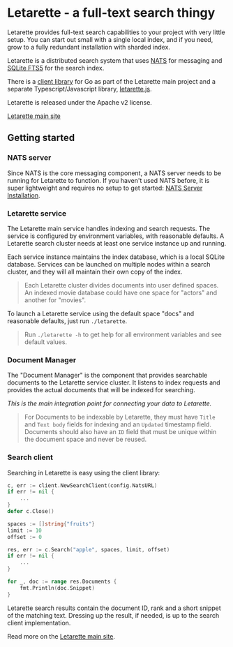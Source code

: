 # Letarette - a full-text search thingy

Letarette provides full-text search capabilities to your project with very little setup. You can start out small with a single local index, and if you need, grow to a fully redundant installation with sharded index.

Letarette is a distributed search system that uses [NATS][NATS] for messaging and [SQLite FTS5][FTS5] for the search index.

There is a [client library](pkg/client) for Go as part of the Letarette main project and a separate Typescript/Javascript library, [letarette.js][letarette.js].

Letarette is released under the Apache v2 license.

[Letarette main site](https://letarette.io)

## Getting started

### NATS server

Since NATS is the core messaging component, a NATS server needs to be running for Letarette to function.
If you haven't used NATS before, it is super lightweight and requires no setup to get started: [NATS Server Installation][NATS Installation].

### Letarette service

The Letarette main service handles indexing and search requests.
The service is configured by environment variables, with reasonable defaults.
A Letarette search cluster needs at least one service instance up and running.

Each service instance maintains the index database, which is a local SQLite database.
Services can be launched on multiple nodes within a search cluster, and they will all maintain their own copy of the index.

> Each Letarette cluster divides documents into user defined spaces. An indexed movie database could have one space for "actors" and another for "movies".

To launch a Letarette service using the default space "docs" and reasonable defaults,
just run `./letarette`. 

> Run `./letarette -h` to get help for all environment variables and see default values.

### Document Manager

The "Document Manager" is the component that provides searchable documents to the Letarette service cluster. It listens to index requests and provides the actual documents that will be indexed for searching.

*This is the main integration point for connecting your data to Letarette.*

> For Documents to be indexable by Letarette, they must have `Title` and `Text body` fields for indexing and an `Updated` timestamp field.
Documents should also have an `ID` field that must be unique within the document space and never be reused.

### Search client

Searching in Letarette is easy using the client library:

```go
c, err := client.NewSearchClient(config.NatsURL)
if err != nil {
    ...
}
defer c.Close()

spaces := []string{"fruits"}
limit := 10
offset := 0

res, err := c.Search("apple", spaces, limit, offset)
if err != nil {
    ...
}

for _, doc := range res.Documents {
    fmt.Println(doc.Snippet)
}
```

Letarette search results contain the document ID, rank and a short snippet of the matching text.
Dressing up the result, if needed, is up to the search client implementation.

Read more on the [Letarette main site](https://letarette.io).

[NATS]: https://nats.io
[FTS5]: https://www.sqlite.org/fts5.html
[NATS Installation]: https://nats-io.github.io/docs/nats_server/installation.html
[letarette.js]: https://github.com/erkkah/letarette.js
